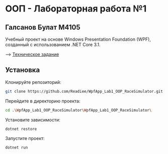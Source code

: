 # ООП - Лабораторная работа №1
## Галсанов Булат M4105 

Учебный проект на основе Windows Presentation Foundation (WPF), созданный с использованием .NET Core 3.1.

--> [Техническое задание](https://docs.google.com/document/d/1710oL68uXbzrUqwrMc6izBCT0tSMS_xTwB1xJ1bhygg)

## Установка

Клонируйте репозиторий:
```sh
git clone https://github.com/Readiee/WpfApp_Lab1_OOP_RaceSimulator.git
```

Перейдите в директорию проекта:
```sh
cd .\WpfApp_Lab1_OOP_RaceSimulator\WpfApp_Lab1_OOP_RaceSimulator\
```
Установите зависимости:
```sh
dotnet restore
```
Запустите проект:
```sh
dotnet run
```
